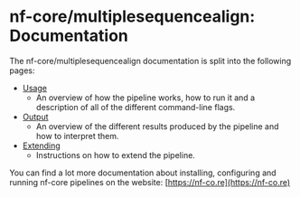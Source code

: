 # nf-core/multiplesequencealign: Documentation

The nf-core/multiplesequencealign documentation is split into the following pages:

- [Usage](usage.md)
  - An overview of how the pipeline works, how to run it and a description of all of the different command-line flags.
- [Output](output.md)
  - An overview of the different results produced by the pipeline and how to interpret them.
- [Extending](extending.md)
  - Instructions on how to extend the pipeline.

You can find a lot more documentation about installing, configuring and running nf-core pipelines on the website: [https://nf-co.re](https://nf-co.re)
